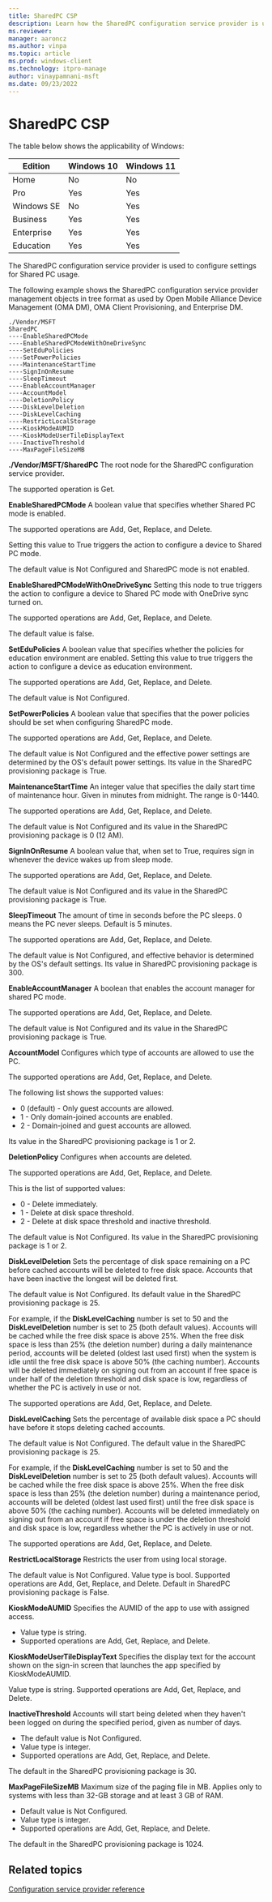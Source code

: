 ```yaml
---
title: SharedPC CSP
description: Learn how the SharedPC configuration service provider is used to configure settings for Shared PC usage.
ms.reviewer: 
manager: aaroncz
ms.author: vinpa
ms.topic: article
ms.prod: windows-client
ms.technology: itpro-manage
author: vinaypamnani-msft
ms.date: 09/23/2022
---
```


# SharedPC CSP

The table below shows the applicability of Windows:

|Edition|Windows 10|Windows 11|
|--- |--- |--- |
|Home|No|No|
|Pro|Yes|Yes|
|Windows SE|No|Yes|
|Business|Yes|Yes|
|Enterprise|Yes|Yes|
|Education|Yes|Yes|

The SharedPC configuration service provider is used to configure settings for Shared PC usage.

The following example shows the SharedPC configuration service provider management objects in tree format as used by Open Mobile Alliance Device Management (OMA DM), OMA Client Provisioning, and Enterprise DM.
```
./Vendor/MSFT
SharedPC
----EnableSharedPCMode
----EnableSharedPCModeWithOneDriveSync
----SetEduPolicies
----SetPowerPolicies
----MaintenanceStartTime
----SignInOnResume
----SleepTimeout
----EnableAccountManager
----AccountModel
----DeletionPolicy
----DiskLevelDeletion
----DiskLevelCaching
----RestrictLocalStorage
----KioskModeAUMID
----KioskModeUserTileDisplayText
----InactiveThreshold
----MaxPageFileSizeMB
```
<a href="" id="--vendor-msft-sharedpc"></a>**./Vendor/MSFT/SharedPC**
The root node for the SharedPC configuration service provider.

The supported operation is Get.

<a href="" id="enablesharedpcmode"></a>**EnableSharedPCMode**
A boolean value that specifies whether Shared PC mode is enabled.

The supported operations are Add, Get, Replace, and Delete.

Setting this value to True triggers the action to configure a device to Shared PC mode.

The default value is Not Configured and SharedPC mode is not enabled.

<a href="" id="enablesharedpcmodewithonedrivesync"></a>**EnableSharedPCModeWithOneDriveSync**
Setting this node to true triggers the action to configure a device to Shared PC mode with OneDrive sync turned on.

The supported operations are Add, Get, Replace, and Delete.

The default value is false.

<a href="" id="setedupolicies"></a>**SetEduPolicies**
A boolean value that specifies whether the policies for education environment are enabled. Setting this value to true triggers the action to configure a device as education environment.

The supported operations are Add, Get, Replace, and Delete.

The default value is Not Configured.

<a href="" id="setpowerpolicies"></a>**SetPowerPolicies**
A boolean value that specifies that the power policies should be set when configuring SharedPC mode.

The supported operations are Add, Get, Replace, and Delete.

The default value is Not Configured and the effective power settings are determined by the OS's default power settings. Its value in the SharedPC provisioning package is True.

<a href="" id="maintenancestarttime"></a>**MaintenanceStartTime**
An integer value that specifies the daily start time of maintenance hour. Given in minutes from midnight. The range is 0-1440.

The supported operations are Add, Get, Replace, and Delete.

The default value is Not Configured and its value in the SharedPC provisioning package is 0 (12 AM).

<a href="" id="signinonresume"></a>**SignInOnResume**
A boolean value that, when set to True, requires sign in whenever the device wakes up from sleep mode.

The supported operations are Add, Get, Replace, and Delete.

The default value is Not Configured and its value in the SharedPC provisioning package is True.

<a href="" id="sleeptimeout"></a>**SleepTimeout**
The amount of time in seconds before the PC sleeps. 0 means the PC never sleeps. Default is 5 minutes.

The supported operations are Add, Get, Replace, and Delete.

The default value is Not Configured, and effective behavior is determined by the OS's default settings. Its value in SharedPC provisioning package is 300.

<a href="" id="enableaccountmanager"></a>**EnableAccountManager**
A boolean that enables the account manager for shared PC mode.

The supported operations are Add, Get, Replace, and Delete.

The default value is Not Configured and its value in the SharedPC provisioning package is True.

<a href="" id="accountmodel"></a>**AccountModel**
Configures which type of accounts are allowed to use the PC.

The supported operations are Add, Get, Replace, and Delete.

The following list shows the supported values:

- 0 (default) - Only guest accounts are allowed.
- 1 - Only domain-joined accounts are enabled.
- 2 - Domain-joined and guest accounts are allowed.

Its value in the SharedPC provisioning package is 1 or 2.

<a href="" id="deletionpolicy"></a>**DeletionPolicy**
Configures when accounts are deleted.

The supported operations are Add, Get, Replace, and Delete.

This is the list of supported values:

- 0 - Delete immediately.
- 1 - Delete at disk space threshold.
- 2 - Delete at disk space threshold and inactive threshold.

The default value is Not Configured. Its value in the SharedPC provisioning package is 1 or 2.

<a href="" id="diskleveldeletion"></a>**DiskLevelDeletion**
Sets the percentage of disk space remaining on a PC before cached accounts will be deleted to free disk space. Accounts that have been inactive the longest will be deleted first.

The default value is Not Configured. Its default value in the SharedPC provisioning package is 25.

For example, if the **DiskLevelCaching** number is set to 50 and the **DiskLevelDeletion** number is set to 25 (both default values). Accounts will be cached while the free disk space is above 25%. When the free disk space is less than 25% (the deletion number) during a daily maintenance period, accounts will be deleted (oldest last used first) when the system is idle until the free disk space is above 50% (the caching number). Accounts will be deleted immediately on signing out from an account if free space is under half of the deletion threshold and disk space is low, regardless of whether the PC is actively in use or not.

The supported operations are Add, Get, Replace, and Delete.

<a href="" id="disklevelcaching"></a>**DiskLevelCaching**
Sets the percentage of available disk space a PC should have before it stops deleting cached accounts.

The default value is Not Configured. The default value in the SharedPC provisioning package is 25.

For example, if the **DiskLevelCaching** number is set to 50 and the **DiskLevelDeletion** number is set to 25 (both default values). Accounts will be cached while the free disk space is above 25%. When the free disk space is less than 25% (the deletion number) during a maintenance period, accounts will be deleted (oldest last used first) until the free disk space is above 50% (the caching number). Accounts will be deleted immediately on signing out from an account if free space is under the deletion threshold and disk space is low, regardless whether the PC is actively in use or not.

The supported operations are Add, Get, Replace, and Delete.

<a href="" id="restrictlocalstorage"></a>**RestrictLocalStorage**
Restricts the user from using local storage.

The default value is Not Configured. Value type is bool. Supported operations are Add, Get, Replace, and Delete. Default in SharedPC provisioning package is False.

<a href="" id="kioskmodeaumid"></a>**KioskModeAUMID**
Specifies the AUMID of the app to use with assigned access.

- Value type is string.
- Supported operations are Add, Get, Replace, and Delete.

<a href="" id="kioskmodeusertiledisplaytext"></a>**KioskModeUserTileDisplayText**
Specifies the display text for the account shown on the sign-in screen that launches the app specified by KioskModeAUMID.

Value type is string. Supported operations are Add, Get, Replace, and Delete.

<a href="" id="inactivethreshold"></a>**InactiveThreshold**
Accounts will start being deleted when they haven't been logged on during the specified period, given as number of days.

- The default value is Not Configured.
- Value type is integer.
- Supported operations are Add, Get, Replace, and Delete.

The default in the SharedPC provisioning package is 30.

<a href="" id="maxpagefilesizemb"></a>**MaxPageFileSizeMB**
Maximum size of the paging file in MB. Applies only to systems with less than 32-GB storage and at least 3 GB of RAM.

- Default value is Not Configured.
- Value type is integer.
- Supported operations are Add, Get, Replace, and Delete.

The default in the SharedPC provisioning package is 1024.

## Related topics

[Configuration service provider reference](index.yml)
